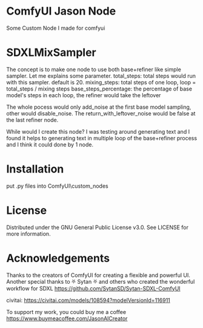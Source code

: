 # ComfyUI Jason Node
Some Custom Node I made for comfyui

# SDXLMixSampler
The concept is to make one node to use both base+refiner like simple sampler.
Let me explains some parameter.
total_steps: total steps would run with this sampler. default is 20.
mixing_steps: total steps of one loop, loop = total_steps / mixing steps
base_steps_percentage: the percentage of base model's steps in each loop, the refiner would take the leftover

The whole pocess would only add_noise at the first base model sampling, other would disable_noise.
The return_with_leftover_noise would be false at the last refiner node.

While would I create this node?
I was testing around generating text and I found it helps to generating text in multiple loop of the base+refiner process
and I think it could done by 1 node.

# Installation
put .py files into ComfyUI\custom_nodes

# License
Distributed under the GNU General Public License v3.0. See LICENSE for more information.

# Acknowledgements
Thanks to the creators of ComfyUI for creating a flexible and powerful UI. Another special thanks to ⛧ Sytan ⛧ and others who created the wonderful workflow for SDXL
https://github.com/SytanSD/Sytan-SDXL-ComfyUI

civitai:
https://civitai.com/models/108594?modelVersionId=116911

To support my work, you could buy me a coffee
https://www.buymeacoffee.com/JasonAICreator
